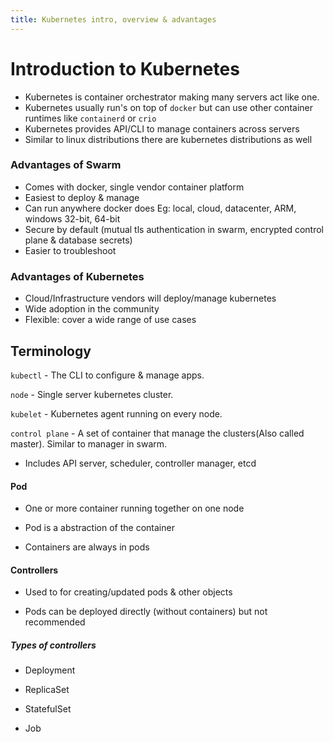 ```yaml
---
title: Kubernetes intro, overview & advantages
---
```


# Introduction to Kubernetes

- Kubernetes is container orchestrator making many servers act like one.
- Kubernetes usually run's on top of `docker` but can use other container runtimes like `containerd` or `crio`
- Kubernetes provides API/CLI to manage containers across servers
- Similar to linux distributions there are kubernetes distributions as well

### Advantages of Swarm
- Comes with docker, single vendor container platform
- Easiest to deploy & manage
- Can run anywhere docker does Eg: local, cloud, datacenter, ARM, windows 32-bit, 64-bit
- Secure by default (mutual tls authentication in swarm, encrypted control plane & database secrets)
- Easier to troubleshoot

### Advantages of Kubernetes
- Cloud/Infrastructure vendors will deploy/manage kubernetes
- Wide adoption in the community
- Flexible: cover a wide range of use cases

## Terminology
`kubectl` -  The CLI to configure & manage apps.

`node` - Single server kubernetes cluster.

`kubelet` - Kubernetes agent running on every node.

`control plane` - A set of container that manage the clusters(Also called master). Similar to manager in swarm.
  - Includes API server, scheduler, controller manager, etcd

#### Pod
- One or more container running together on one node

- Pod is a abstraction of the container

- Containers are always in pods

#### Controllers
- Used to for creating/updated pods & other objects

- Pods can be deployed directly (without containers) but not recommended

##### Types of controllers
- Deployment

- ReplicaSet

- StatefulSet

- Job